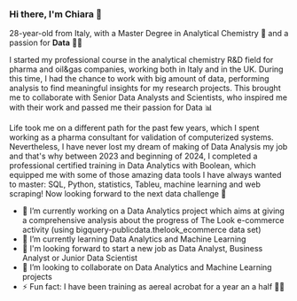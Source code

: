 ### Hi there, I'm Chiara 👋

28-year-old from Italy, with a Master Degree in Analytical Chemistry 🧪 and a passion for **Data** 👩‍🏫    

I started my professional course in the analytical chemistry R&D field for pharma and oil&gas companies, working both in Italy and in the UK. During this time, I had the chance to work with big amount of data, performing analysis to find meaningful insights for my research projects. This brought me to collaborate with Senior Data Analysts and Scientists, who inspired me with their work and passed me their passion for Data 📊  

Life took me on a different path for the past few years, which I spent working as a pharma consultant for validation of computerized systems. Nevertheless, I have never lost my dream of making of Data Analysis my job and that's why between 2023 and beginning of 2024, I completed a professional certified training in Data Analytics with Boolean, which equipped me with some of those amazing data tools I have always wanted to master: SQL, Python, statistics, Tableu, machine learning and web scraping! Now looking forward to the next data challenge 💪

- 🔭 I’m currently working on a Data Analytics project which aims at giving a comprehensive analysis about the progress of The Look e-commerce activity (using bigquery-publicdata.thelook_ecommerce data set) 
- 🌱 I’m currently learning Data Analytics and Machine Learning
- 💼 I'm looking forward to start a new job as Data Analyst, Business Analyst or Junior Data Scientist
- 👯 I’m looking to collaborate on Data Analytics and Machine Learning projects
- ⚡ Fun fact: I have been training as aereal acrobat for a year an a half 🤸‍♀️
